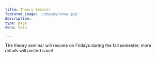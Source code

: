 ```yaml
---
title: Theory Seminar
featured_image: '/images/snow.jpg'
description:
type: page
menu: main

---
```


The theory seminar will resume on Fridays during the fall semester; more details will posted soon!

<!-- The theory seminar is currently on Fridays at 12pm in Amy Gutmann Hall room 414. -->
<!-- All talks are announced on the theory-group listserv; you can sign up [here](https://lists.seas.upenn.edu/mailman/listinfo/theory-group). -->

<!-- Below is a *tenative* list of speakers for the rest of Spring 2025. -->


<!-- 2/21: John Langford -->   
<!-- 2/28: [Zak Mhammedi](https://www.zakmhammedi.com/) -->   
<!-- 3/7: [Natalie Collina](https://www.seas.upenn.edu/~ncollina/) -->   
<!-- 3/21: PhD Visit Days (no talk) -->   
<!-- 4/04: [Nathan White](https://www.seas.upenn.edu/~nathanlw/) -->   
<!-- 4/11: [Vincent Cohen-Addad](https://www.di.ens.fr/~vcohen/) -->   
<!-- 4/18: [Rahul Mangharam](https://www.seas.upenn.edu/~rahulm/) -->   
<!-- 5/2: [Huacheng Yu](https://www.cs.princeton.edu/~hy2/) -->   

<!-- Talks will resume again in January. -->
